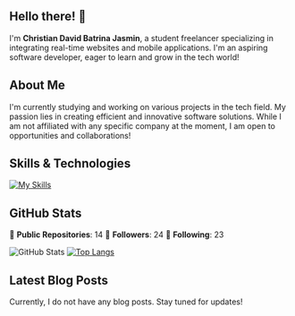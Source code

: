 ## Hello there! 👋

I'm **Christian David Batrina Jasmin**, a student freelancer specializing in integrating real-time websites and mobile applications. I'm an aspiring software developer, eager to learn and grow in the tech world!

## About Me

I'm currently studying and working on various projects in the tech field. My passion lies in creating efficient and innovative software solutions. While I am not affiliated with any specific company at the moment, I am open to opportunities and collaborations!

## Skills & Technologies

[![My Skills](https://skillicons.dev/icons?i=figma,firebase,flutter,tensorflow,dart,ts,js,nextjs,nodejs,express,androidstudio,supabase,arduino,html,css,mysql,mongodb,react,tailwind,bootstrap,php,laravel,py,vscode,git,postman&perline=8)](https://skillicons.dev)

## GitHub Stats
🌟 **Public Repositories**: 14
👥 **Followers**: 24
🔗 **Following**: 23

![GitHub Stats](https://github-readme-stats.vercel.app/api?username=kyuremmmmz&show_icons=true&hide_title=true&count_private=true&theme=radical)
[![Top Langs](https://github-readme-stats.vercel.app/api/top-langs/?username=kyuremmmmz&layout=compact&theme=dark)](https://github.com/anuraghazra/github-readme-stats)

## Latest Blog Posts

Currently, I do not have any blog posts. Stay tuned for updates!

